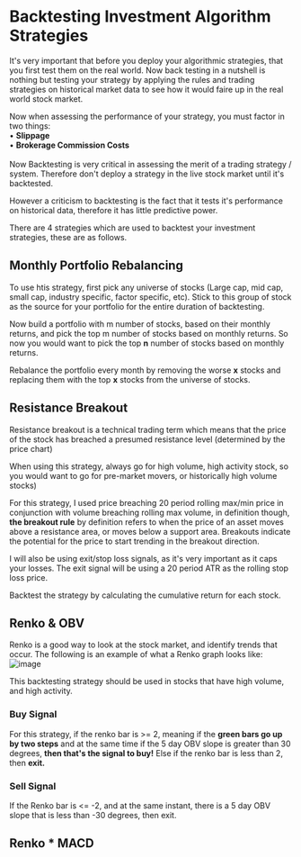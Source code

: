 # Backtesting Investment Algorithm Strategies
It's very important that before you deploy your algorithmic strategies, that you first test them on the real world. Now back testing in a nutshell is nothing but testing your strategy by applying the rules and trading strategies on historical market data to see how it would faire up in the real world stock market.

Now when assessing the performance of your strategy, you must factor in two things:
<br>
• **Slippage** 
<br>
• **Brokerage Commission Costs**
<br><br>
Now Backtesting is very critical in assessing the merit of a trading strategy / system. Therefore don't deploy a strategy in the live stock market until it's backtested.

However a criticism to backtesting is the fact that it tests it's performance on historical data, therefore it has little predictive power.

There are 4 strategies which are used to backtest your investment strategies, these are as follows.

## Monthly Portfolio Rebalancing 
To use htis strategy, first pick any universe of stocks (Large cap, mid cap, small cap, industry specific, factor specific, etc). Stick to this group of stock as the source for your portfolio for the entire duration of backtesting. 

Now build a portfolio with m number of stocks, based on their monthly returns, and pick the top m number of stocks based on monthly returns. So now you would want to pick the top **n** number of stocks based on monthly returns.

Rebalance the portfolio every month by removing the worse **x** stocks and replacing them with the top **x** stocks from the universe of stocks. 
 



## Resistance Breakout
Resistance breakout is a technical trading term which means that the price of the stock has breached a 
presumed resistance level (determined by the price chart)

When using this strategy, always go for high volume, high activity stock, so you would want to go for pre-market movers, or historically high volume stocks)

For this strategy, I used price breaching 20 period rolling max/min price in conjunction with volume breaching rolling max volume, in definition though, **the breakout rule** 
by definition refers to when the price of an asset moves above a resistance area, or moves below a support area. Breakouts indicate the potential for the price to start trending in the breakout direction.

I will also be using exit/stop loss signals, as it's very important as it caps your losses. The exit signal will be using a 20 period ATR as the rolling stop loss price.

Backtest the strategy by calculating the cumulative return for each stock.


## Renko & OBV
Renko is a good way to look at the stock market, and identify trends that occur. The following is an example of what a Renko graph looks like:
![image](https://user-images.githubusercontent.com/47617364/130065320-df7a4147-a226-4f81-8951-e507dfe8a58c.png)
<br>

This backtesting strategy should be used in stocks that have high volume, and high activity.

### Buy Signal
For this strategy, if the renko bar is >= 2, meaning if the **green bars go up by two steps** and at the same time if the 5 day OBV slope is greater than 30 degrees, **then that's the signal to buy!** Else if the renko bar is less than 2, then **exit.**

### Sell Signal
If the Renko bar is <= -2, and at the same instant, there is a 5 day OBV slope that is less than -30 degrees, then exit. 




## Renko * MACD


